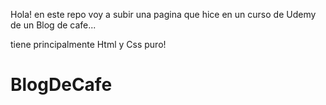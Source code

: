 Hola! en este repo voy a subir una pagina que hice en un curso de Udemy de un Blog de cafe...

tiene principalmente Html y Css puro!


# BlogDeCafe